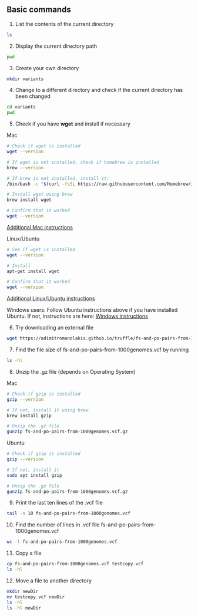## Basic commands

1. List the contents of the current directory
```bash
ls
```

2. Display the current directory path
```bash
pwd
```

3. Create your own directory
```bash
mkdir variants
```

4. Change to a different directory and check if the current directory has been changed
```bash
cd variants
pwd
```

5. Check if you have **wget** and install if necessary

Mac
```bash
# Check if wget is installed
wget --version

# If wget is not installed, check if homebrew is installed
brew --version

# If brew is not installed, install it:
/bin/bash -c "$(curl -fsSL https://raw.githubusercontent.com/Homebrew/install/HEAD/install.sh)"

# Install wget using brew
brew install wget

# Confirm that it worked
wget --version
```
[Additional Mac instructions](https://www.jcchouinard.com/wget/#Download_Wget_on_Mac)

Linux/Ubuntu
```bash
# See if wget is installed
wget --version

# Install 
apt-get install wget

# Confirm that it worked
wget --version
```
[Additional Linux/Ubuntu instructions](https://www.tecmint.com/install-wget-in-linux/)

Windows users: Follow Ubuntu instructions above if you have installed Ubuntu.
If not, instructions are here:
[Windows instructions](https://www.jcchouinard.com/wget/#Download_Wget_on_Windows)

6. Try downloading an external file
```bash
wget https://adimitromanolakis.github.io/truffle/fs-and-po-pairs-from-1000genomes.vcf.gz
```

7. Find the file size of fs-and-po-pairs-from-1000genomes.vcf by running 
```bash
ls -hl
```

8. Unzip the .gz file (depends on Operating System)

Mac
```bash
# Check if gzip is installed
gzip --version

# If not, install it using brew
brew install gzip

# Unzip the .gz file
gunzip fs-and-po-pairs-from-1000genomes.vcf.gz
```

Ubuntu
```bash
# Check if gzip is installed
gzip --version

# If not, install it
sudo apt install gzip

# Unzip the .gz file
gunzip fs-and-po-pairs-from-1000genomes.vcf.gz
```

9. Print the last ten lines of the .vcf file
```bash
tail -n 10 fs-and-po-pairs-from-1000genomes.vcf
```

10. Find the number of lines in .vcf file fs-and-po-pairs-from-1000genomes.vcf
```bash
wc -l fs-and-po-pairs-from-1000genomes.vcf
```

11. Copy a file
```bash
cp fs-and-po-pairs-from-1000genomes.vcf testcopy.vcf
ls -hl
```


12. Move a file to another directory
```bash
mkdir newDir
mv testcopy.vcf newDir
ls -hl
ls -hl newDir
```
